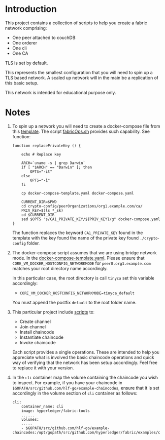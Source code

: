 # Introduction

This project contains a collection of scripts to help you create a fabric network comprising:

* One peer attached to couchDB
* One orderer
* One cli
* One CA

TLS is set by default.

This represents the smallest configuration that you will need to spin up a TLS based network. A scaled up network will in the main be a replication of this basic setup.

This network is intended for educational purpose only.

# Notes

1. To spin up a network you will need to create a docker-compose file from this [template](./docker-compose-template.yaml). The script [fabricOps.sh](./fabricOps.sh) provides such capability. See function:

    ```
    function replacePrivateKey () {

        echo # Replace key

        ARCH=`uname -s | grep Darwin`
        if [ "$ARCH" == "Darwin" ]; then
            OPTS="-it"
        else
            OPTS="-i"
        fi

        cp docker-compose-template.yaml docker-compose.yaml

        CURRENT_DIR=$PWD
        cd crypto-config/peerOrganizations/org1.example.com/ca/
        PRIV_KEY=$(ls *_sk)
        cd $CURRENT_DIR
        sed $OPTS "s/CA1_PRIVATE_KEY/${PRIV_KEY}/g" docker-compose.yaml
    }
    ```

    The function replaces the keyword `CA1_PRIVATE_KEY` found in the template with the key found the name of the private key found `./crypto-config` folder.

1. The docker-compose script assumes that we are using bridge network mode. In the [docker-compose-template.yaml](./docker-compose-template.yaml). Please ensure that `CORE_VM_DOCKER_HOSTCONFIG_NETWORKMODE` for `peer0.org1.example.com` matches your root directory name accordingly.

    In this particular case, the root directory is call `tinyca` set this variable accordingly:

    - `CORE_VM_DOCKER_HOSTCONFIG_NETWORKMODE=tinyca_default`

    You must append the postfix `default` to the root folder name.

1. This particular project include [scripts](./scripts) to:

    * Create channel
    * Join channel
    * Install chaincode
    * Instantiate chaincode
    * Invoke chaincode

    Each script provides a single operations. These are intended to help you appreciate what is involved the basic chaincode operations and quick way of verifying that the network has been setup accordingly. Feel free to replace it with your version.

1. In the `cli` container map the volume containing the chaincode you wish to inspect. For example, if you have your chaincode in `$GOPATH/src/github.com/hlf-go/example-chaincodes`, ensure that it is set accordingly in the volume section of `cli` container as follows:

    ```
    cli:
        container_name: cli
        image: hyperledger/fabric-tools
        ......
        volumes:
        .....
        - $GOPATH/src/github.com/hlf-go/example-chaincodes:/opt/gopath/src/github.com/hyperledger/fabric/examples/chaincode/go
    ```
 